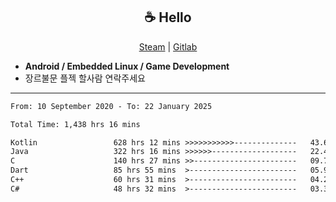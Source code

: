 <h2 align="center"> ☕ Hello </h2>

<p align="center">
  <a href="https://steamcommunity.com/id/Niforances/">Steam</a> |
  <a href="https://gitlab.com/niforances">Gitlab</a>
</p>

 - **Android / Embedded Linux / Game Development**
 - 장르불문 플젝 할사람 연락주세요

------

<!--START_SECTION:waka-->

```txt
From: 10 September 2020 - To: 22 January 2025

Total Time: 1,438 hrs 16 mins

Kotlin                 628 hrs 12 mins >>>>>>>>>>>--------------   43.68 %
Java                   322 hrs 16 mins >>>>>>-------------------   22.41 %
C                      140 hrs 27 mins >>-----------------------   09.77 %
Dart                   85 hrs 55 mins  >------------------------   05.97 %
C++                    60 hrs 31 mins  >------------------------   04.21 %
C#                     48 hrs 32 mins  >------------------------   03.37 %
```

<!--END_SECTION:waka-->
